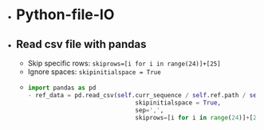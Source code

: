 - # Python-file-IO
- ## Read csv file with pandas
	- Skip specific rows: `skiprows=[i for i in range(24)]+[25]`
	- Ignore spaces: `skipinitialspace = True`
	- ```python
	  import pandas as pd
	  - ref_data = pd.read_csv(self.curr_sequence / self.ref.path / self.ref.name,
	                                skipinitialspace = True,
	                                sep=',',
	                                skiprows=[i for i in range(24)]+[25])   # Skip matadata(0~23) & unit(25) for IE output
	  ```